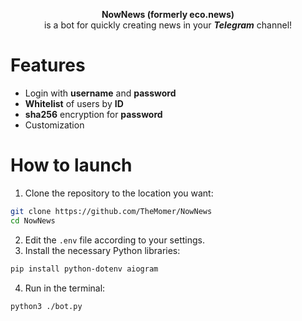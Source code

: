 <p align="center">
  <b>NowNews (formerly eco.news)</b><br>
  is a bot for quickly creating news in your <i><b>Telegram</b></i> channel!
</p>

# Features
- Login with **username** and **password**
- **Whitelist** of users by **ID**
- **sha256** encryption for **password**
- Customization

# How to launch

1. Clone the repository to the location you want:
```bash
git clone https://github.com/TheMomer/NowNews
cd NowNews
```
2. Edit the `.env` file according to your settings.
3. Install the necessary Python libraries:
```bash
pip install python-dotenv aiogram
``` 
4. Run in the terminal:
```bash
python3 ./bot.py
```
